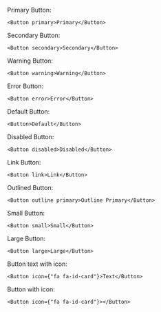 Primary Button:

	<Button primary>Primary</Button>

Secondary Button:

	<Button secondary>Secondary</Button>

Warning Button:

	<Button warning>Warning</Button>

Error Button:

	<Button error>Error</Button>

Default Button:

    <Button>Default</Button>

Disabled Button:

	<Button disabled>Disabled</Button>

Link Button:

    <Button link>Link</Button>

Outlined Button:

    <Button outline primary>Outline Primary</Button>

Small Button:

    <Button small>Small</Button>

Large Button:

	<Button large>Large</Button>

Button text with icon:

	<Button icon={"fa fa-id-card"}>Text</Button>

Button with icon:

	<Button icon={"fa fa-id-card"}></Button>